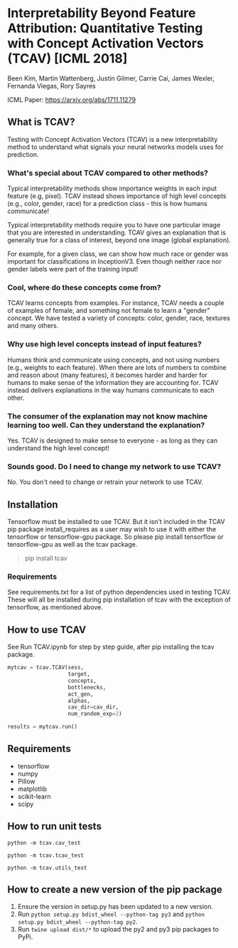 #  Interpretability Beyond Feature Attribution: Quantitative Testing with Concept Activation Vectors (TCAV) [ICML 2018]

 Been Kim, Martin Wattenberg, Justin Gilmer, Carrie Cai, James Wexler, Fernanda Viegas, Rory Sayres

ICML Paper: https://arxiv.org/abs/1711.11279


## What is TCAV?

Testing with Concept Activation Vectors (TCAV) is a new interpretability method to understand what signals your neural networks models uses for prediction.

### What's special about TCAV compared to other methods?
Typical interpretability methods show importance weights in each input feature (e.g, pixel). TCAV instead shows importance of high level concepts (e.g., color, gender, race) for a prediction class - this is how humans communicate!

Typical interpretability methods require you to have one particular image that you are interested in understanding. TCAV gives an explanation that is generally true for a class of interest, beyond one image (global explanation).

For example, for a given class, we can show how much race or gender was important for classifications in InceptionV3. Even though neither race nor gender labels were part of the training input!

### Cool, where do these concepts come from?

TCAV learns concepts from examples. For instance, TCAV needs a couple of examples of female, and something not female to learn a "gender" concept. We have tested a variety of concepts: color,  gender,  race, textures and many others.

### Why use high level concepts instead of input features?

Humans think and communicate using concepts, and not using numbers (e.g., weights to each feature).  When there are lots of numbers to combine and reason about (many features), it becomes harder and harder for humans to make sense of the information they are accounting for. TCAV instead delivers explanations in the way humans communicate to each other.

### The consumer of the explanation may not know machine learning too well. Can they understand the explanation?
Yes. TCAV is designed to make sense to everyone - as long as they can understand the high level concept!

### Sounds good. Do I need to change my network to use TCAV?
No. You don't need to change or retrain your network to use TCAV.

## Installation
Tensorflow must be installed to use TCAV. But it isn't included in the TCAV pip package install_requires as a user may wish to use it
with either the tensorflow or tensorflow-gpu package. So please pip install tensorflow or tensorflow-gpu as well as the tcav package.

> pip install tcav

### Requirements
See requirements.txt for a list of python dependencies used in testing TCAV. These will all be installed during pip installation of tcav with the exception of tensorflow, as mentioned above.

## How to use TCAV

See Run TCAV.ipynb for step by step guide, after pip installing the tcav package.

```python
mytcav = tcav.TCAV(sess,
                   target,
                   concepts,
                   bottlenecks,
                   act_gen,
                   alphas,
                   cav_dir=cav_dir,
                   num_random_exp=2)

results = mytcav.run()
```
## Requirements
- tensorflow
- numpy
- Pillow
- matplotlib
- scikit-learn
- scipy

## How to run unit tests

```python -m tcav.cav_test```

```python -m tcav.tcav_test```

```python -m tcav.utils_test```

## How to create a new version of the pip package

1. Ensure the version in setup.py has been updated to a new version.
2. Run `python setup.py bdist_wheel --python-tag py3` and `python setup.py bdist_wheel --python-tag py2`.
3. Run `twine upload dist/*` to upload the py2 and py3 pip packages to PyPi.

